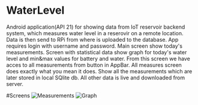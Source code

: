 # WaterLevel 
Android application(API 21) for showing data from IoT reservoir backend system, which measures water level in a reserovir on a remote location.
Data is then send to RPi from where is uploaded to the database.
App requires login with username and password.
Main screen show today's measurements. 
Screen with statistical data show graph for today's water level and min&max values for battery and water.
From this screen we have acces to all measurements from button in AppBar.
All measures screen does exactly what you mean it does.
Show all the measurements which are later stored in local SQlite db. All other data is live and downloaded from server.

#Screens
![Measurements](https://cloud.githubusercontent.com/assets/7703090/15178793/0996a9e4-1778-11e6-8271-74c77f569b32.PNG)
![Graph](https://cloud.githubusercontent.com/assets/7703090/15178792/098fc3d6-1778-11e6-92f7-e9798fa7154a.PNG)
